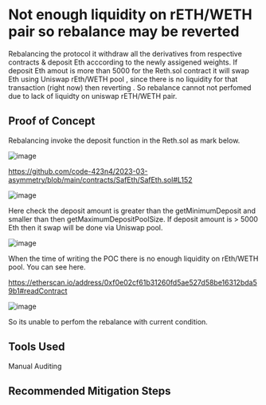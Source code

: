 # Not enough liquidity on rETH/WETH pair so rebalance may be reverted 

Rebalancing the protocol it withdraw all the derivatives from respective contracts & deposit Eth acccording to the newly assigened weights.
If deposit Eth amout is more than 5000 for the Reth.sol contract it will swap Eth using Uniswap rEth/WETH pool , since there is no liquidity
for that transaction (right now) then reverting . So rebalance cannot not perfomed due to lack of liquidty on uniswap rETH/WETH pair.

## Proof of Concept

 Rebalancing invoke the deposit function in the Reth.sol as mark below.

![image](https://user-images.githubusercontent.com/118436384/228853405-e80bc50f-bac3-4e98-87c4-9c17c8cd93fe.png)

https://github.com/code-423n4/2023-03-asymmetry/blob/main/contracts/SafEth/SafEth.sol#L152



![image](https://user-images.githubusercontent.com/118436384/228854461-a19ae48d-7ba6-40af-8510-cf360371fd9f.png)


Here check the deposit amount is greater than the getMinimumDeposit and smaller than then getMaximumDepositPoolSize. If deposit amount is >
5000 Eth then it swap will be done via Uniswap pool.


![image](https://user-images.githubusercontent.com/118436384/228857192-47a89972-aabc-4680-995e-f2ddfa7dad40.png)

When the time of writing the POC there is no enough liquidity on rEth/WETH pool. You can see here.

https://etherscan.io/address/0xf0e02cf61b31260fd5ae527d58be16312bda59b1#readContract

![image](https://user-images.githubusercontent.com/118436384/228860650-9634ca46-fc46-425f-a90f-0d53ff8ee52b.png)


So its unable to perfom the rebalance with current condition.

## Tools Used
Manual Auditing

## Recommended Mitigation Steps













